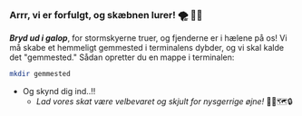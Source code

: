 ### Arrr, vi er forfulgt, og skæbnen lurer! 🌪️ 🏴‍☠️

***Bryd ud i galop***, for stormskyerne truer, og fjenderne er i hælene på os! Vi må skabe et hemmeligt gemmested i terminalens dybder, og vi skal kalde det "gemmested." Sådan opretter du en mappe i terminalen:

```bash
mkdir gemmested
```

- Og skynd dig ind..!!
    - *Lad vores skat være velbevaret og skjult for nysgerrige øjne!* 🏴‍☠️🗺️🔒